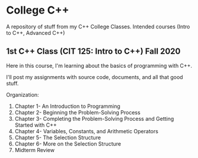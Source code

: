 # College C++
A repository of stuff from my C++ College Classes. Intended courses (Intro to C++, Advanced C++)

## 1st C++ Class (CIT 125: Intro to C++) Fall 2020
Here in this course, I'm learning about the basics of programming with C++.

I'll post my assignments with source code, documents, and all that good stuff.

Organization:

1. Chapter 1- An Introduction to Programming
2. Chapter 2- Beginning the Problem-Solving Process
3. Chapter 3- Completing the Problem-Solving Process and Getting Started with C++
4. Chapter 4- Variables, Constants, and Arithmetic Operators
5. Chapter 5- The Selection Structure
6. Chapter 6- More on the Selection Structure
7. Midterm Review

